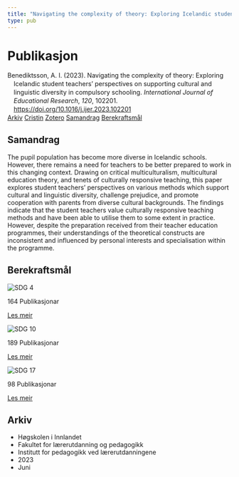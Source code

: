 ```yaml
---
title: "Navigating the complexity of theory: Exploring Icelandic student teachers’ perspectives on supporting cultural and linguistic diversity in compulsory schooling"
type: pub
---
```

<h1>Publikasjon</h1>
<article id="csl-bib-container-DHBEWXCZ" class="csl-bib-container">
  <div class="csl-bib-body" style="line-height: 1.35; padding-left: 1em; text-indent:-1em;">
  <div class="csl-entry">Benediktsson, A. I. (2023). Navigating the complexity of theory: Exploring Icelandic student teachers&#x2019; perspectives on supporting cultural and linguistic diversity in compulsory schooling. <i>International Journal of Educational Research</i>, <i>120</i>, 102201. <a href="https://doi.org/10.1016/j.ijer.2023.102201">https://doi.org/10.1016/j.ijer.2023.102201</a></div>
</div>
  <div class="csl-bib-buttons">
    <a href="#taxonomy-article-DHBEWXCZ" class="csl-bib-button">Arkiv</a>
    <a href="https://app.cristin.no/results/show.jsf?id=2154292" alt="Cristin URL" class="csl-bib-button">Cristin</a>
    <a href="http://zotero.org/groups/5022929/items/DHBEWXCZ" alt="Zotero URL" class="csl-bib-button">Zotero</a>
    <a href="#abstract-article-DHBEWXCZ" class="csl-bib-button">Samandrag</a>
    <a href="#sdg-article-DHBEWXCZ" class="csl-bib-button">Berekraftsmål</a>
  </div>
  <div id="csl-bib-meta-container-DHBEWXCZ"></div>
</article>
<div id="csl-bib-meta-DHBEWXCZ" class="csl-bib-meta">
  <article id="abstract-article-DHBEWXCZ" class="abstract-article">
    <h1>Samandrag</h1>
    The pupil population has become more diverse in Icelandic schools. However, there remains a need for teachers to be better prepared to work in this changing context. Drawing on critical multiculturalism, multicultural education theory, and tenets of culturally responsive teaching, this paper explores student teachers’ perspectives on various methods which support cultural and linguistic diversity, challenge prejudice, and promote cooperation with parents from diverse cultural backgrounds. The findings indicate that the student teachers value culturally responsive teaching methods and have been able to utilise them to some extent in practice. However, despite the preparation received from their teacher education programmes, their understandings of the theoretical constructs are inconsistent and influenced by personal interests and specialisation within the programme.
  </article>
  <article id="sdg-article-DHBEWXCZ" class="sdg-article">
    <h1>Berekraftsmål</h1>
    <div class="sdg-container"><div id="sdg4" class="sdg">
<img src="{{< params subfolder >}}images/sdg/sdg04_no.png" class="image" alt="SDG 4">
<div class="sdg-overlay">
<p class="sdg-publication-count"><span>164</span> Publikasjonar</p>
<p><a href="https://www.fn.no/om-fn/fns-baerekraftsmaal/god-utdanning?lang=nno-NO" class="sdg-read-more">Les meir</a></p>
</div>
</div> <div id="sdg10" class="sdg">
<img src="{{< params subfolder >}}images/sdg/sdg10_no.png" class="image" alt="SDG 10">
<div class="sdg-overlay">
<p class="sdg-publication-count"><span>189</span> Publikasjonar</p>
<p><a href="https://www.fn.no/om-fn/fns-baerekraftsmaal/mindre-ulikhet?lang=nno-NO" class="sdg-read-more">Les meir</a></p>
</div>
</div> <div id="sdg17" class="sdg">
<img src="{{< params subfolder >}}images/sdg/sdg17_no.png" class="image" alt="SDG 17">
<div class="sdg-overlay">
<p class="sdg-publication-count"><span>98</span> Publikasjonar</p>
<p><a href="https://www.fn.no/om-fn/fns-baerekraftsmaal/samarbeid-for-aa-naa-maalene?lang=nno-NO" class="sdg-read-more">Les meir</a></p>
</div>
</div></div>
  </article>
  <article id="taxonomy-article-DHBEWXCZ" class="taxonomy-article">
    <h1>Arkiv</h1>
    <ul>
      <li>Høgskolen i Innlandet</li>
      <li>Fakultet for lærerutdanning og pedagogikk</li>
      <li>Institutt for pedagogikk ved lærerutdanningene</li>
      <li>2023</li>
      <li>Juni</li>
    </ul>
  </article>
</div>
